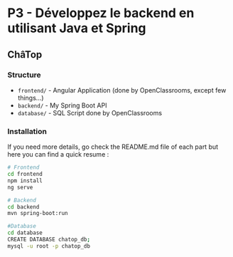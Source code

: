 # P3 - Développez le backend en utilisant Java et Spring

## ChâTop

### Structure
- `frontend/` - Angular Application (done by OpenClassrooms, except few things...)
- `backend/` - My Spring Boot API 
- `database/` - SQL Script done by OpenClassrooms

### Installation

If you need more details, go check the README.md file of each part but here you can find a quick resume :

```bash
# Frontend
cd frontend
npm install
ng serve

# Backend
cd backend
mvn spring-boot:run

#Database
cd database
CREATE DATABASE chatop_db;
mysql -u root -p chatop_db
```

